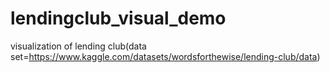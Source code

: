 # lendingclub_visual_demo
visualization of lending club(data set=https://www.kaggle.com/datasets/wordsforthewise/lending-club/data)
